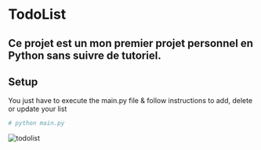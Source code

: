 # TodoList
## Ce projet est un mon premier projet personnel en Python sans suivre de tutoriel.

## Setup
You just have to execute the main.py file & follow instructions to add, delete or update your list
```bash
# python main.py
```
![todolist](https://user-images.githubusercontent.com/91555623/181734536-fc8b64ed-6752-470b-943c-92308675a5c9.png)

